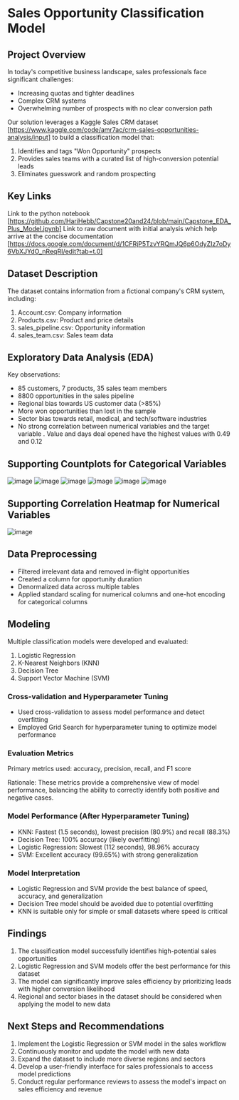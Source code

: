 # Sales Opportunity Classification Model

## Project Overview

In today's competitive business landscape, sales professionals face significant challenges:

- Increasing quotas and tighter deadlines
- Complex CRM systems
- Overwhelming number of prospects with no clear conversion path

Our solution leverages a Kaggle Sales CRM dataset [https://www.kaggle.com/code/amr7ac/crm-sales-opportunities-analysis/input] to build a classification model that:

1. Identifies and tags "Won Opportunity" prospects
2. Provides sales teams with a curated list of high-conversion potential leads
3. Eliminates guesswork and random prospecting

## Key Links
Link to the python notebook [https://github.com/HariHebb/Capstone20and24/blob/main/Capstone_EDA_Plus_Model.ipynb]
Link to raw document with initial analysis which help arrive at the  concise documentation [https://docs.google.com/document/d/1CFRjP5TzvYRQmJQ6p6OdyZIz7oDy6VbXJYdO_nReqRI/edit?tab=t.0]


## Dataset Description

The dataset contains information from a fictional company's CRM system, including:

1. Account.csv: Company information
2. Products.csv: Product and price details
3. sales_pipeline.csv: Opportunity information
4. sales_team.csv: Sales team data

## Exploratory Data Analysis (EDA)

Key observations:

- 85 customers, 7 products, 35 sales team members
- 8800 opportunities in the sales pipeline
- Regional bias towards US customer data (>85%)
- More won opportunities than lost in the sample
- Sector bias towards retail, medical, and tech/software industries
- No strong correlation between numerical variables and the target variable . Value and days deal opened have the highest values with 0.49 and 0.12

## Supporting Countplots for Categorical Variables
![image](https://github.com/user-attachments/assets/8bc0766d-3842-4af2-a1a8-fcb619174b00)
![image](https://github.com/user-attachments/assets/eab851ec-a0df-45c2-b7db-5ef66f906922)
![image](https://github.com/user-attachments/assets/f172682e-60bf-4b33-8317-ddef9532b659)
![image](https://github.com/user-attachments/assets/a29bfacd-4527-4a83-9909-b22252397b8c)
![image](https://github.com/user-attachments/assets/6523c048-a7e8-4729-a8ff-cb83e6eed2cd)
![image](https://github.com/user-attachments/assets/d3ffc641-32fb-46d5-8d0f-d0ccad7edd97)

## Supporting Correlation Heatmap for Numerical Variables
![image](https://github.com/user-attachments/assets/b9f53a9c-3439-4d39-93ca-d7ab7e0f58c9)


## Data Preprocessing

- Filtered irrelevant data and removed in-flight opportunities
- Created a column for opportunity duration
- Denormalized data across multiple tables
- Applied standard scaling for numerical columns and one-hot encoding for categorical columns

## Modeling

Multiple classification models were developed and evaluated:

1. Logistic Regression
2. K-Nearest Neighbors (KNN)
3. Decision Tree
4. Support Vector Machine (SVM)

### Cross-validation and Hyperparameter Tuning

- Used cross-validation to assess model performance and detect overfitting
- Employed Grid Search for hyperparameter tuning to optimize model performance

### Evaluation Metrics

Primary metrics used: accuracy, precision, recall, and F1 score

Rationale: These metrics provide a comprehensive view of model performance, balancing the ability to correctly identify both positive and negative cases.

### Model Performance (After Hyperparameter Tuning)

- KNN: Fastest (1.5 seconds), lowest precision (80.9%) and recall (88.3%)
- Decision Tree: 100% accuracy (likely overfitting)
- Logistic Regression: Slowest (112 seconds), 98.96% accuracy
- SVM: Excellent accuracy (99.65%) with strong generalization

### Model Interpretation

- Logistic Regression and SVM provide the best balance of speed, accuracy, and generalization
- Decision Tree model should be avoided due to potential overfitting
- KNN is suitable only for simple or small datasets where speed is critical

## Findings

1. The classification model successfully identifies high-potential sales opportunities
2. Logistic Regression and SVM models offer the best performance for this dataset
3. The model can significantly improve sales efficiency by prioritizing leads with higher conversion likelihood
4. Regional and sector biases in the dataset should be considered when applying the model to new data

## Next Steps and Recommendations

1. Implement the Logistic Regression or SVM model in the sales workflow
2. Continuously monitor and update the model with new data
3. Expand the dataset to include more diverse regions and sectors
4. Develop a user-friendly interface for sales professionals to access model predictions
5. Conduct regular performance reviews to assess the model's impact on sales efficiency and revenue

